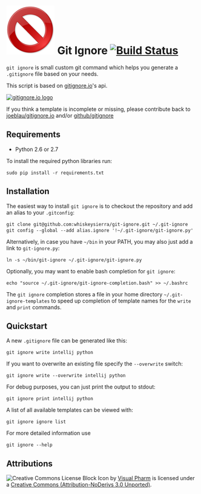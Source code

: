 # ![Block icon](icon.png) Git Ignore [![Build Status](https://travis-ci.org/whiskeysierra/git-ignore.png?branch=master,develop)](http://travis-ci.org/whiskeysierra/git-ignore)

`git ignore` is small custom git command which helps you generate a `.gitignore` file based on your needs.

This script is based on [gitignore.io](http://gitignore.io/)'s api.

[![gitignore.io logo](https://raw.github.com/joeblau/gitignore.io/master/public/gi/img/gitignore-logo-dark.png)](http://gitignore.io/)

If you think a template is incomplete or missing, please contribute back to 
[joeblau/gitignore.io](https://github.com/joeblau/gitignore.io) and/or 
[github/gitignore](https://github.com/github/gitignore)

## Requirements

- Python 2.6 or 2.7

To install the required python libraries run:
    
    sudo pip install -r requirements.txt
    
## Installation
The easiest way to install `git ignore` is to checkout the repository and add an alias to your `.gitconfig`:

    git clone git@github.com:whiskeysierra/git-ignore.git ~/.git-ignore
    git config --global --add alias.ignore '!~/.git-ignore/git-ignore.py'
    
Alternatively, in case you have `~/bin` in your PATH, you may also just add a link to `git-ignore.py`:

    ln -s ~/bin/git-ignore ~/.git-ignore/git-ignore.py
    
Optionally, you may want to enable bash completion for `git ignore`:

    echo "source ~/.git-ignore/git-ignore-completion.bash" >> ~/.bashrc
    
The `git ignore` completion stores a file in your home directory `~/.git-ignore-templates` to speed up
completion of template names for the `write` and `print` commands.

## Quickstart

A new `.gitignore` file can be generated like this:

    git ignore write intellij python

If you want to overwrite an existing file specify the `--overwrite` switch:

    git ignore write --overwrite intellij python

For debug purposes, you can just print the output to stdout:

    git ignore print intellij python

A list of all available templates can be viewed with:

    git ignore ignore list

For more detailed information use

    git ignore --help

## Attributions
![Creative Commons License](http://i.creativecommons.org/l/by-nd/3.0/80x15.png)
Block Icon by [Visual Pharm](http://www.iconfinder.com/icondetails/27836/128/approve_block_cancel_delete_reject_icon) is licensed under a
[Creative Commons (Attribution-NoDerivs 3.0 Unported)](http://creativecommons.org/licenses/by-nd/3.0/).



